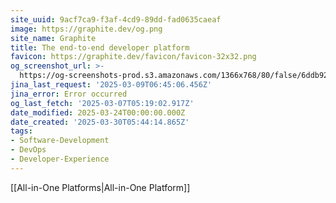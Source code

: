 ```yaml
---
site_uuid: 9acf7ca9-f3af-4cd9-89dd-fad0635caeaf
image: https://graphite.dev/og.png
site_name: Graphite
title: The end-to-end developer platform
favicon: https://graphite.dev/favicon/favicon-32x32.png
og_screenshot_url: >-
  https://og-screenshots-prod.s3.amazonaws.com/1366x768/80/false/6ddb92ea261a8b889d4204f54bdde2c63de7e93181b772a1cc39a196d9739b9b.jpeg
jina_last_request: '2025-03-09T06:45:06.456Z'
jina_error: Error occurred
og_last_fetch: '2025-03-07T05:19:02.917Z'
date_modified: 2025-03-24T00:00:00.000Z
date_created: '2025-03-30T05:44:14.865Z'
tags:
- Software-Development
- DevOps
- Developer-Experience
---
```












[[All-in-One Platforms|All-in-One Platform]]
